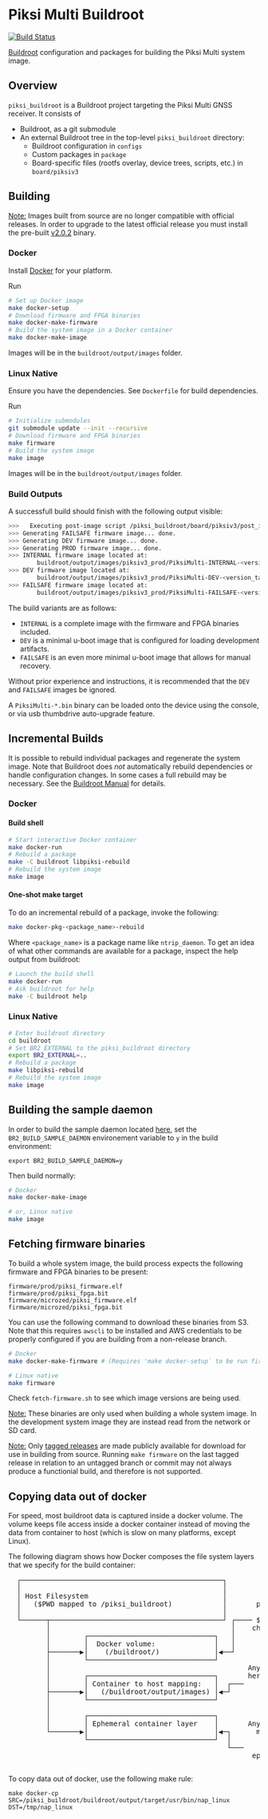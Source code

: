 # Piksi Multi Buildroot

[![Build Status](https://travis-ci.org/swift-nav/piksi_buildroot.svg?branch=master)](https://travis-ci.org/swift-nav/piksi_buildroot)

[Buildroot](https://buildroot.org/) configuration and packages for building the Piksi Multi system image.

## Overview

`piksi_buildroot` is a Buildroot project targeting the Piksi Multi GNSS receiver. It consists of
- Buildroot, as a git submodule
- An external Buildroot tree in the top-level `piksi_buildroot` directory:
  - Buildroot configuration in `configs`
  - Custom packages in `package`
  - Board-specific files (rootfs overlay, device trees, scripts, etc.) in `board/piksiv3`

## Building
<u>Note:</u>
Images built from source are no longer compatible with official releases. In order to
upgrade to the latest official release you must install the pre-built
[v2.0.2](https://github.com/swift-nav/piksi_buildroot/releases/tag/v2.0.2) binary.

### Docker

Install [Docker](https://docs.docker.com/engine/installation/#platform-support-matrix) for your platform.

Run

``` sh
# Set up Docker image
make docker-setup
# Download firmware and FPGA binaries
make docker-make-firmware
# Build the system image in a Docker container
make docker-make-image
```

Images will be in the `buildroot/output/images` folder.

### Linux Native

Ensure you have the dependencies. See `Dockerfile` for build dependencies.

Run

``` sh
# Initialize submodules
git submodule update --init --recursive
# Download firmware and FPGA binaries
make firmware
# Build the system image
make image
```

Images will be in the `buildroot/output/images` folder.

### Build Outputs

A successfull build should finish with the following output visible:

``` sh
>>>   Executing post-image script /piksi_buildroot/board/piksiv3/post_image.sh
>>> Generating FAILSAFE firmware image... done.
>>> Generating DEV firmware image... done.
>>> Generating PROD firmware image... done.
>>> INTERNAL firmware image located at:
        buildroot/output/images/piksiv3_prod/PiksiMulti-INTERNAL-<version_tag>.bin
>>> DEV firmware image located at:
        buildroot/output/images/piksiv3_prod/PiksiMulti-DEV-<version_tag>.bin
>>> FAILSAFE firmware image located at:
        buildroot/output/images/piksiv3_prod/PiksiMulti-FAILSAFE-<version_tag>.bin
```

The build variants are as follows:
 * `INTERNAL` is a complete image with the firmware and FPGA binaries included.
 * `DEV` is a minimal u-boot image that is configured for loading development artifacts.
 * `FAILSAFE` is an even more minimal u-boot image that allows for manual recovery.

Without prior experience and instructions, it is recommended that the `DEV` and `FAILSAFE`
images be ignored.

A `PiksiMulti-*.bin` binary can be loaded onto the device using the console, or via
usb thumbdrive auto-upgrade feature.

## Incremental Builds

It is possible to rebuild individual packages and regenerate the system image. Note that Buildroot does _not_ automatically rebuild dependencies or handle configuration changes. In some cases a full rebuild may be necessary. See the [Buildroot Manual](https://buildroot.org/downloads/manual/manual.html) for details.

### Docker

#### Build shell

``` sh
# Start interactive Docker container
make docker-run
# Rebuild a package
make -C buildroot libpiksi-rebuild
# Rebuild the system image
make image
```

#### One-shot make target

To do an incremental rebuild of a package, invoke the following:

``` sh
make docker-pkg-<package_name>-rebuild
```

Where `<package_name>` is a package name like `ntrip_daemon`.  To get an idea
of what other commands are available for a package, inspect the help output
from buildroot:

```sh
# Launch the build shell
make docker-run
# Ask buildroot for help
make -C buildroot help
```

### Linux Native

``` sh
# Enter buildroot directory
cd buildroot
# Set BR2_EXTERNAL to the piksi_buildroot directory
export BR2_EXTERNAL=..
# Rebuild a package
make libpiksi-rebuild
# Rebuild the system image
make image
```

## Building the sample daemon

In order to build the sample daemon located [here](package/sample_daemon), set
the `BR2_BUILD_SAMPLE_DAEMON` environement variable to `y` in the build
environment:

```
export BR2_BUILD_SAMPLE_DAEMON=y
```

Then build normally:
``` sh
# Docker
make docker-make-image

# or, Linux native
make image
```

## Fetching firmware binaries

To build a whole system image, the build process expects the following
firmware and FPGA binaries to be present:

```
firmware/prod/piksi_firmware.elf
firmware/prod/piksi_fpga.bit
firmware/microzed/piksi_firmware.elf
firmware/microzed/piksi_fpga.bit
```

You can use the following command to download these binaries from S3. Note that
this requires `awscli` to be installed and AWS credentials to be properly
configured if you are building from a non-release branch.

``` sh
# Docker
make docker-make-firmware # (Requires 'make docker-setup` to be run first)

# Linux native
make firmware
```

Check `fetch-firmware.sh` to see which image versions are being used.

<u>Note:</u>
These binaries are only used when building a whole system image. In the
development system image they are instead read from the network or SD
card.

<u>Note:</u>
Only [tagged releases](https://github.com/swift-nav/piksi_buildroot/releases)
are made publicly available for download for use in building from source. Running
`make firmware` on the last tagged release in relation to an untagged branch or
commit may not always produce a functionial build, and therefore is not supported.

## Copying data out of docker

For speed, most buildroot data is captured inside a docker volume.  The volume
keeps file access inside a docker container instead of moving the data from
container to host (which is slow on many platforms, except Linux).

The following diagram shows how Docker composes the file system layers that we
specify for the build container:

<pre>
  ┌────────────────────────────────────────────────┐
  │                                                │
  │ Host Filesystem                                │          Initially
  │   ($PWD mapped to /piksi_buildroot)            │       populated with
  │                                                │         contents of
  └──────┬─────────────────────────────────────────┘ ┌──── $PWD/buildroot,
         │                                           │    changes are only
         │        ┌──────────────────────────────┐   │       visible in
         │        │  Docker volume:              │   │         docker.
         ├───────▶│    (/buildroot/)             │◀──┘
         │        └──────────────────────────────┘
         │                                               Anything written
         │        ┌──────────────────────────────┐       here will show up
         │        │ Container to host mapping:   │  ┌───    in the host
         ├───────▶│   (/buildroot/output/images) │◀─┘       filesystem.
         │        └──────────────────────────────┘
         │
         │        ┌──────────────────────────────┐
         │        │ Ephemeral container layer    │       Anything that doesn't
         └───────▶│                              │◀─┐      match an existing
                  └──────────────────────────────┘  │       mapping will be
                                                    └───    captured in an
                                                          ephemeral (per run)
                                                                layer.
</pre>

To copy data out of docker, use the following make rule:

```
make docker-cp SRC=/piksi_buildroot/buildroot/output/target/usr/bin/nap_linux DST=/tmp/nap_linux
```

